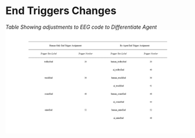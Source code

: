 # End Triggers Changes
*Table Showing adjustments to EEG code to Differentiate Agent*
![End Trigger](endTriggerChange.png)
